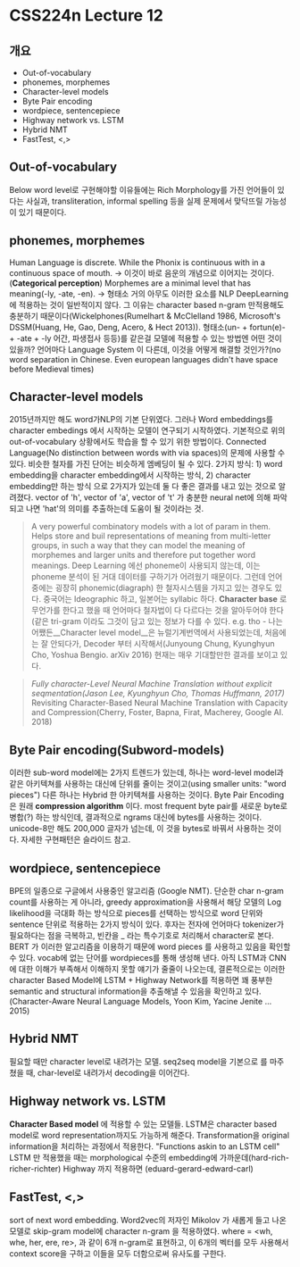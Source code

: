 # CSS224n Lecture 12

## 개요
* Out-of-vocabulary
* phonemes, morphemes
* Character-level models
* Byte Pair encoding
* wordpiece, sentencepiece
* Highway network vs. LSTM
* Hybrid NMT
* FastTest, <,>

## Out-of-vocabulary
Below word level로 구현해야할 이유들에는 Rich Morphology를 가진 언어들이 있다는 사실과, transliteration, informal spelling 등을 실제 문제에서 맞닥뜨릴 가능성이 있기 때문이다.

## phonemes, morphemes
Human Language is discrete. While the Phonix is continuous with in a continuous space of mouth. -> 이것이 바로 음운의 개념으로 이어지는 것이다.  (__Categorical perception__)
Morphemes are a minimal level that has meaning(-ly, -ate, -en). -> 형태소 거의 아무도 이러한 요소를 NLP DeepLearning 에 적용하는 것이 일반적이지 않다. 그 이유는 character based n-gram 만적용해도 충분하기 때문이다(Wickelphones(Rumelhart & McClelland 1986, Microsoft's DSSM(Huang, He, Gao, Deng, Acero, & Hect 2013)).
형태소(un- + fortun(e)- + -ate + -ly 어간, 파생접사 등등)를 같은걸 모델에 적용할 수 있는 방법엔 어떤 것이 있을까?
언어마다 Language System 이 다른데, 이것을 어떻게 해결할 것인가?(no word separation in Chinese. Even european languages didn't have space before Medieval times)

## Character-level models
2015년까지만 해도 word가NLP의 기본 단위였다. 그러나  Word embeddings를 character embedings 에서 시작하는 모델이 연구되기 시작하였다. 기본적으로 위의 out-of-vocabulary 상황에서도 학습을 할 수 있기 위한 방법이다. Connected Language(No distinction between words with via spaces)의 문제에 사용할 수 있다. 비슷한 철자를 가진 단어는 비슷하게 엠베딩이 될 수 있다.
2가지 방식: 1) word embedding을 character embedding에서 시작하는 방식, 2) character embedding만 하는 방식 으로 2가지가 있는데 둘 다 좋은 결과를 내고 있는 것으로 알려졌다.
vector of 'h', vector of 'a', vector of 't' 가 충분한 neural net에 의해 파악되고 나면 'hat'의 의미를 추출하는데 도움이 될 것이라는 것.
> A very powerful combinatory models with a lot of param in them. Helps store and buil representations of meaning from multi-letter groups, in such a way that they can model the meaning of morphemes and larger units and therefore put together word meanings.
Deep Learning 에선 phoneme이 사용되지 않는데, 이는 phoneme 분석이 된 거대 데이터를 구하기가 어려웠기 때문이다. 그런데 언어 중에는 굉장히 phonemic(diagraph) 한 철자시스템을 가지고 있는 경우도 있다. 중국어는 Ideographic 하고, 일본어는 syllabic 하다. __Character base__ 로 무언가를 한다고 했을 때 언어마다 철자법이 다 다르다는 것을 알아두어야 한다(같은 tri-gram 이라도 그것이 담고 있는 정보가 다를 수 있다. e.g. tho - 나는
어쨌든__Character level model__은 뉴럴기계번역에서 사용되었는데, 처음에는 잘 안되다가, Decoder 부터 시작해서(Junyoung Chung, Kyunghyun Cho, Yoshua Bengio. arXiv 2016) 현재는 매우 기대할만한 결과를 보이고 있다.

> _Fully character-Level Neural Machine Translation without explicit seqmentation(Jason Lee, Kyunghyun Cho, Thomas Huffmann, 2017)_
> Revisiting Character-Based Neural Machine Translation with Capacity and 
Compression(Cherry, Foster, Bapna, Firat, Macherey, Google AI. 2018)

## Byte Pair encoding(Subword-models)
이러한 sub-word model에는 2가지 트렌드가 있는데, 하나는 word-level model과 같은 아키텍쳐를 사용하는 대신에 단위를 줄이는 것이고(using smaller units: "word pieces") 다른 하나는 Hybrid 한 아키텍쳐를 사용하는 것이다.
Byte Pair Encoding 은 원래 __compression algorithm__ 이다. most frequent byte pair를 새로운 byte로 병합(?) 하는 방식인데, 결과적으로 ngrams 대신에 bytes를 사용하는 것이다. unicode-8만 해도 200,000 글자가 넘는데, 이 것을 bytes로 바꿔서 사용하는 것이다. 자세한 구현패턴은 슬라이드 참고.

## wordpiece, sentencepiece
BPE의 일종으로 구글에서 사용중인 알고리즘 (Google NMT).
단순한 char n-gram count를 사용하는 게 아니라, greedy approximation을 사용해서 해당 모델의 Log likelihood을 극대화 하는 방식으로 pieces를 선택하는 방식으로 word 단위와 sentence 단위로 적용하는 2가지 방식이 있다. 후자는 전자에 언어마다 tokenizer가 필요하다는 점을 극복하고, 빈칸을 _ 라는 특수기호로 처리해서 character로 본다.
BERT 가 이러한 알고리즘을 이용하기 때문에 word pieces 를 사용하고 있음을 확인할 수 있다. vocab에 없는 단어를 wordpieces를 통해 생성해 낸다.
아직 LSTM과 CNN에 대한 이해가 부족해서 이해하지 못할 얘기가 줄줄이 나오는데, 결론적으로는 이러한 character Based Model에 LSTM + Highway Network를 적용하면 꽤 풍부한 semantic and structural information을 추출해낼 수 있음을 확인하고 있다.(Character-Aware Neural Language Models, Yoon Kim, Yacine Jenite ... 2015)

## Hybrid NMT
필요할 때만 character level로 내려가는 모델. 
seq2seq model을 기본으로 <unk>를 마주쳤을 때, char-level로 내려가서 decoding을 이어간다.

## Highway network vs. LSTM
__Character Based model__ 에 적용할 수 있는 모델들. LSTM은 character based model로 word representation까지도 가능하게 해준다.
Transformation을 original information을 처리하는 과정에서 적용한다. "Functions askin to an LSTM cell"
LSTM 만 적용했을 때는 morphological 수준의 embedding에 가까운데(hard-rich-richer-richter) Highway 까지 적용하면 (eduard-gerard-edward-carl)

## FastTest, <,>
sort of next word embedding. Word2vec의 저자인 Mikolov 가 새롭게 들고 나온 모델로 skip-gram model에 character n-gram 을 적용하였다.
where = <wh, whe, her, ere, re>, <where> 과 같이 6개 n-gram로 표현하고, 이 6개의 벡터를 모두 사용해서 context score을 구하고 이들을 모두 더함으로써 유사도를 구한다. 
